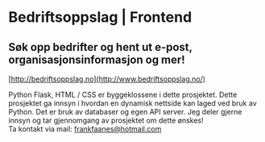 # Bedriftsoppslag | Frontend
## Søk opp bedrifter og hent ut e-post, organisasjonsinformasjon og mer!
[http://bedriftsoppslag.no](http://www.bedriftsoppslag.no/)

Python Flask, HTML / CSS er byggeklossene i dette prosjektet.
Dette prosjektet ga innsyn i hvordan en dynamisk nettside kan laged ved bruk av Python. Det er bruk av databaser og egen API server.
Jeg deler gjerne innsyn og tar gjennomgang av prosjektet om dette ønskes!<br>
Ta kontakt via mail: frankfaanes@hotmail.com
